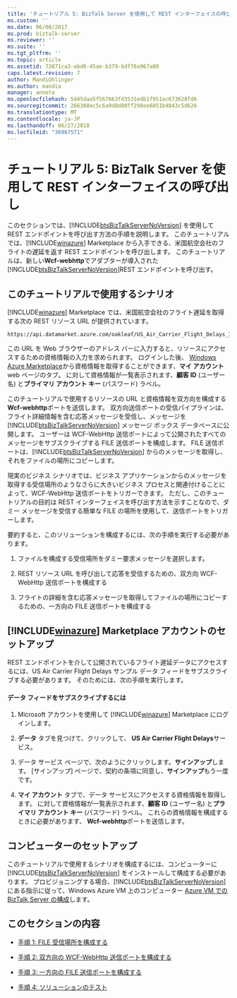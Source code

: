 ```yaml
---
title: 'チュートリアル 5: BizTalk Server を使用して REST インターフェイスの呼び出し |Microsoft Docs'
ms.custom: ''
ms.date: 06/08/2017
ms.prod: biztalk-server
ms.reviewer: ''
ms.suite: ''
ms.tgt_pltfrm: ''
ms.topic: article
ms.assetid: 73871ca3-abd0-45ae-b379-6df76a967a80
caps.latest.revision: 7
author: MandiOhlinger
ms.author: mandia
manager: anneta
ms.openlocfilehash: 5d45daa5f567863fd3531edb1f951ac673628fd6
ms.sourcegitcommit: 266308ec5c6a9d8d80ff298ee6051b4843c5d626
ms.translationtype: MT
ms.contentlocale: ja-JP
ms.lasthandoff: 06/27/2018
ms.locfileid: "36967571"
---
```

# <a name="tutorial-5-invoking-a-rest-interface-using-biztalk-server"></a>チュートリアル 5: BizTalk Server を使用して REST インターフェイスの呼び出し
このセクションでは、[!INCLUDE[btsBizTalkServerNoVersion](../includes/btsbiztalkservernoversion-md.md)] を使用して REST エンドポイントを呼び出す方法の手順を説明します。 このチュートリアルでは、[!INCLUDE[winazure](../includes/winazure-md.md)] Marketplace から入手できる、米国航空会社のフライトの遅延を返す REST エンドポイントを呼び出します。 このチュートリアルは、新しい**Wcf-webhttp**でアダプターが導入された[!INCLUDE[btsBizTalkServerNoVersion](../includes/btsbiztalkservernoversion-md.md)]REST エンドポイントを呼び出す。  
  
##  <a name="BKMK_Scenario"></a> このチュートリアルで使用するシナリオ  
 [!INCLUDE[winazure](../includes/winazure-md.md)] Marketplace では、米国航空会社のフライト遅延を取得する次の REST リソース URL が提供されています。  
  
```  
https://api.datamarket.azure.com/oakleaf/US_Air_Carrier_Flight_Delays_Incr/On_Time_Performance  
```  
  
 この URL を Web ブラウザーのアドレス バーに入力すると、リソースにアクセスするための資格情報の入力を求められます。 ログインした後、 [Windows Azure Marketplace](http://go.microsoft.com/fwlink/p/?LinkId=257913)から資格情報を取得することができます、**マイ アカウント**web ページのタブ。 に対して資格情報が一覧表示されます、**顧客 ID** (ユーザー名) と**プライマリ アカウント キー** (パスワード) ラベル。  
  
 このチュートリアルで使用するリソースの URL と資格情報を双方向を構成する**Wcf-webhttp**ポートを送信します。 双方向送信ポートの受信パイプラインは、フライト詳細情報を含む応答メッセージを受信し、メッセージを [!INCLUDE[btsBizTalkServerNoVersion](../includes/btsbiztalkservernoversion-md.md)] メッセージ ボックス データベースに公開します。 ユーザーは WCF-WebHttp 送信ポートによって公開されたすべてのメッセージをサブスクライブする FILE 送信ポートを構成します。 FILE 送信ポートは、[!INCLUDE[btsBizTalkServerNoVersion](../includes/btsbiztalkservernoversion-md.md)] からのメッセージを取得し、それをファイルの場所にコピーします。  
  
 現実のビジネス シナリオでは、ビジネス アプリケーションからのメッセージを取得する受信場所のようなさらに大きいビジネス プロセスと関連付けることによって、WCF-WebHttp 送信ポートをトリガーできます。 ただし、このチュートリアルの目的は REST インターフェイスを呼び出す方法を示すことなので、ダミー メッセージを受信する簡単な FILE の場所を使用して、送信ポートをトリガーします。  
  
 要約すると、このソリューションを構成するには、次の手順を実行する必要があります。  
  
1.  ファイルを構成する受信場所をダミー要求メッセージを選択します。  
  
2.  REST リソース URL を呼び出して応答を受信するための、双方向 WCF-WebHttp 送信ポートを構成する  
  
3.  フライトの詳細を含む応答メッセージを取得してファイルの場所にコピーするための、一方向の FILE 送信ポートを構成する  
  
## <a name="set-up-your-includewinazureincludeswinazure-mdmd-marketplace-account"></a>[!INCLUDE[winazure](../includes/winazure-md.md)] Marketplace アカウントのセットアップ  
 REST エンドポイントを介して公開されているフライト遅延データにアクセスするには、US Air Carrier Flight Delays サンプル データ フィードをサブスクライブする必要があります。 そのためには、次の手順を実行します。  
  
#### <a name="to-subscribe-to-the-data-feed"></a>データ フィードをサブスクライブするには  
  
1. Microsoft アカウントを使用して [!INCLUDE[winazure](../includes/winazure-md.md)] Marketplace にログインします。  
  
2. **データ** タブを見つけて、クリックして、 **US Air Carrier Flight Delays**サービス。  
  
3. データ サービス ページで、次のようにクリックします。**サインアップ**します。 [サインアップ] ページで、契約の条項に同意し、**サインアップ**もう一度です。  
  
4. **マイ アカウント** タブで、データ サービスにアクセスする資格情報を取得します。 に対して資格情報が一覧表示されます、**顧客 ID** (ユーザー名) と**プライマリ アカウント キー** (パスワード) ラベル。 これらの資格情報を構成するときに必要があります、 **Wcf-webhttp**ポートを送信します。  
  
## <a name="set-up-your-computer"></a>コンピューターのセットアップ  
 このチュートリアルで使用するシナリオを構成するには、コンピューターに [!INCLUDE[btsBizTalkServerNoVersion](../includes/btsbiztalkservernoversion-md.md)] をインストールして構成する必要があります。 プロビジョニングする場合、[!INCLUDE[btsBizTalkServerNoVersion](../includes/btsbiztalkservernoversion-md.md)]にある指示に従って、Windows Azure VM 上のコンピューター [Azure VM での BizTalk Server の構成](http://msdn.microsoft.com/library/azure/jj248689.aspx)します。  
  
## <a name="in-this-section"></a>このセクションの内容  
  
-   [手順 1: FILE 受信場所を構成する](../core/step-1-configure-a-file-receive-location.md)  
  
-   [手順 2: 双方向の WCF-WebHttp 送信ポートを構成する](../core/step-2-configure-a-two-way-wcf-webhttp-send-port.md)  
  
-   [手順 3: 一方向の FILE 送信ポートを構成する](../core/step-3-configure-a-one-way-file-send-port.md)  
  
-   [手順 4: ソリューションのテスト](../core/step-4-test-the-solution.md)